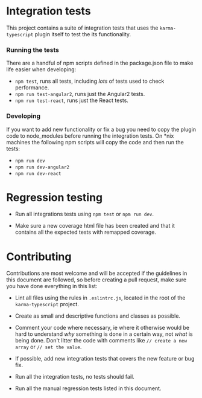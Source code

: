 # Integration tests

This project contains a suite of integration tests that uses the `karma-typescript` plugin itself to test the its functionality.

### Running the tests

There are a handful of npm scripts defined in the package.json file to make life easier when developing:

* `npm test`, runs all tests, including *lots* of tests used to check performance.
* `npm run test-angular2`, runs just the Angular2 tests.
* `npm run test-react`, runs just the React tests.

### Developing

If you want to add new functionality or fix a bug you need to copy the plugin code to node_modules before running the integration tests. On &ast;nix machines the following npm scripts will copy the code and then run the tests:

* `npm run dev`
* `npm run dev-angular2`
* `npm run dev-react`

# Regression testing

* Run all integrations tests using `npm test` or `npm run dev`.

* Make sure a new coverage html file has been created and that it contains all the expected tests with remapped coverage.

# Contributing

Contributions are most welcome and will be accepted if the guidelines in this document are followed, so before creating a pull request, make sure you have done everything in this list:

* Lint all files using the rules in `.eslintrc.js`, located in the root of the `karma-typescript` project.

* Create as small and descriptive functions and classes as possible.

* Comment your code where necessary, ie where it otherwise would be hard to understand *why* something is done in a certain way, not *what* is being done. Don't litter the code with comments like `// create a new array` or `// set the value`.

* If possible, add new integration tests that covers the new feature or bug fix.

* Run all the integration tests, no tests should fail.

* Run all the manual regression tests listed in this document.
